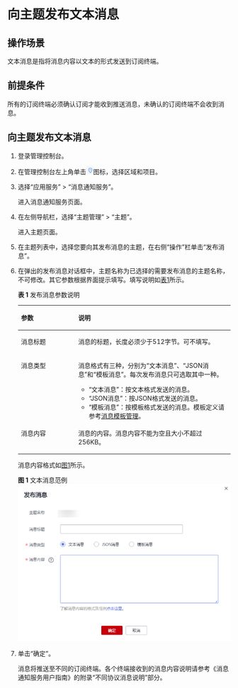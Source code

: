 # 向主题发布文本消息<a name="ZH-CN_TOPIC_0043961403"></a>

## 操作场景<a name="section3152890014563"></a>

文本消息是指将消息内容以文本的形式发送到订阅终端。

## 前提条件<a name="section30431634133546"></a>

所有的订阅终端必须确认订阅才能收到推送消息，未确认的订阅终端不会收到消息。

## 向主题发布文本消息<a name="section48379737125756"></a>

1.  登录管理控制台。
2.  在管理控制台左上角单击![](figures/zh-cn_image_0095665364.png)图标，选择区域和项目。
3.  选择“应用服务” \> “消息通知服务”。

    进入消息通知服务页面。

4.  在左侧导航栏，选择“主题管理” \> “主题”。

    进入主题页面。

5.  在主题列表中，选择您要向其发布消息的主题，在右侧“操作”栏单击“发布消息”。
6.  在弹出的发布消息对话框中，主题名称为已选择的需要发布消息的主题名称，不可修改。其它参数根据界面提示填写。填写说明如[表1](#table616755201736)所示。

    **表 1**  发布消息参数说明

    <a name="table616755201736"></a>
    <table><thead align="left"><tr id="row584325251736"><th class="cellrowborder" valign="top" width="26.88%" id="mcps1.2.3.1.1"><p id="p354141231736"><a name="p354141231736"></a><a name="p354141231736"></a><strong id="b502916561736"><a name="b502916561736"></a><a name="b502916561736"></a>参数</strong></p>
    </th>
    <th class="cellrowborder" valign="top" width="73.11999999999999%" id="mcps1.2.3.1.2"><p id="p470923481736"><a name="p470923481736"></a><a name="p470923481736"></a><strong id="b211779481736"><a name="b211779481736"></a><a name="b211779481736"></a>说明</strong></p>
    </th>
    </tr>
    </thead>
    <tbody><tr id="row24022921736"><td class="cellrowborder" valign="top" width="26.88%" headers="mcps1.2.3.1.1 "><p id="p603679291736"><a name="p603679291736"></a><a name="p603679291736"></a>消息标题</p>
    </td>
    <td class="cellrowborder" valign="top" width="73.11999999999999%" headers="mcps1.2.3.1.2 "><p id="p519144811736"><a name="p519144811736"></a><a name="p519144811736"></a>消息的标题，长度必须少于512字节。可不填写。</p>
    </td>
    </tr>
    <tr id="row645771531736"><td class="cellrowborder" valign="top" width="26.88%" headers="mcps1.2.3.1.1 "><p id="p633668671736"><a name="p633668671736"></a><a name="p633668671736"></a>消息类型</p>
    </td>
    <td class="cellrowborder" valign="top" width="73.11999999999999%" headers="mcps1.2.3.1.2 "><p id="p16675104132026"><a name="p16675104132026"></a><a name="p16675104132026"></a>消息格式有三种，分别为“文本消息”、“JSON消息”和“模板消息”。每次发布消息只可选取其中一种。</p>
    <a name="ul37120136132048"></a><a name="ul37120136132048"></a><ul id="ul37120136132048"><li>“文本消息”：按文本格式发送的消息。</li><li>“JSON消息”：按JSON格式发送的消息。</li><li>“模板消息”：按模板格式发送的消息。模板定义请参考<a href="消息模板管理.md">消息模板管理</a>。</li></ul>
    </td>
    </tr>
    <tr id="row45964848125529"><td class="cellrowborder" valign="top" width="26.88%" headers="mcps1.2.3.1.1 "><p id="p5280417412564"><a name="p5280417412564"></a><a name="p5280417412564"></a>消息内容</p>
    </td>
    <td class="cellrowborder" valign="top" width="73.11999999999999%" headers="mcps1.2.3.1.2 "><p id="p55246607125529"><a name="p55246607125529"></a><a name="p55246607125529"></a>消息的内容。消息内容不能为空且大小不超过256KB。</p>
    </td>
    </tr>
    </tbody>
    </table>

    消息内容格式如[图1](#fig3951246417347)所示。

    **图 1**  文本消息范例<a name="fig3951246417347"></a>  
    ![](figures/文本消息范例.png "文本消息范例")

7.  单击“确定”。

    消息将推送至不同的订阅终端。各个终端接收到的消息内容说明请参考《消息通知服务用户指南》的附录“不同协议消息说明”部分。


